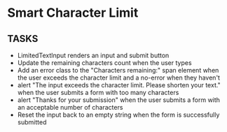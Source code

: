 # Smart Character Limit

## TASKS

- LimitedTextInput renders an input and submit button
- Update the remaining characters count when the user types
- Add an error class to the "Characters remaining:" span element when the user exceeds the character limit and a no-error when they haven't
- alert "The input exceeds the character limit. Please shorten your text." when the user submits a form with too many characters
- alert "Thanks for your submission" when the user submits a form with an acceptable number of characters
- Reset the input back to an empty string when the form is successfully submitted
